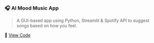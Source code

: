 ### 🎧 AI Mood Music App
> A GUI-based app using Python, Streamlit & Spotify API to suggest songs based on how you feel.

🔗 [View Code](https://github.com/ddp-16/MOODIFY)
